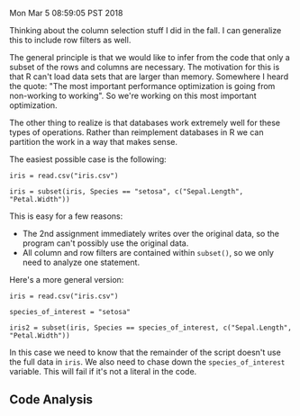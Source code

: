 Mon Mar  5 08:59:05 PST 2018

Thinking about the column selection stuff I did in the fall. I can generalize
this to include row filters as well.

The general principle is that we would like to infer from the code that
only a subset of the rows and columns are necessary. 
The motivation for this is that R can't load data sets that are larger than
memory. Somewhere I heard the quote: "The most important performance
optimization is going from non-working to working". So we're working on
this most important optimization.

The other thing to realize is that databases work extremely well for these
types of operations. Rather than reimplement databases in R we can
partition the work in a way that makes sense.

The easiest possible case is the following:

```{R}
iris = read.csv("iris.csv")

iris = subset(iris, Species == "setosa", c("Sepal.Length", "Petal.Width"))
```

This is easy for a few reasons:

- The 2nd assignment immediately writes over the original data, so the
  program can't possibly use the original data.
- All column and row filters are contained within `subset()`, so we only
  need to analyze one statement.

Here's a more general version:

```{R}
iris = read.csv("iris.csv")

species_of_interest = "setosa"

iris2 = subset(iris, Species == species_of_interest, c("Sepal.Length", "Petal.Width"))
```

In this case we need to know that the remainder of the script doesn't use
the full data in `iris`. We also need to chase down the
`species_of_interest` variable. This will fail if it's not a literal in the
code.

## Code Analysis
